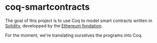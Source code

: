 # coq-smartcontracts

The goal of this project is to use Coq to model smart contracts written in [Solidity](www.ethereum.org/token), developped by the [Ethereum fondation](www.ethereum.org).

For the moment, we're translating ourselves the programs into Coq.
